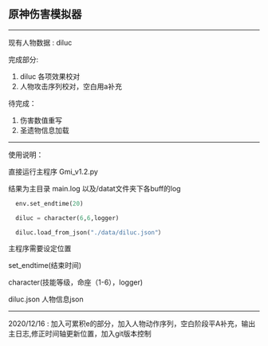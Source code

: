 ## 原神伤害模拟器

------------------

现有人物数据 : diluc

完成部分:

1. diluc 各项效果校对
2. 人物攻击序列校对，空白用a补充



待完成：

1. 伤害数值重写
2. 圣遗物信息加载

--------

使用说明：

直接运行主程序 Gmi_v1.2.py

结果为主目录 main.log 以及/datat文件夹下各buff的log



```python
  env.set_endtime(20)

  diluc = character(6,6,logger)

  diluc.load_from_json("./data/diluc.json"）
```

主程序需要设定位置

set_endtime(结束时间)

character(技能等级，命座（1-6），logger)

diluc.json 人物信息json

------------------------

2020/12/16 : 加入可累积e的部分，加入人物动作序列，空白阶段平A补充，输出主日志,修正时间轴更新位置，加入git版本控制